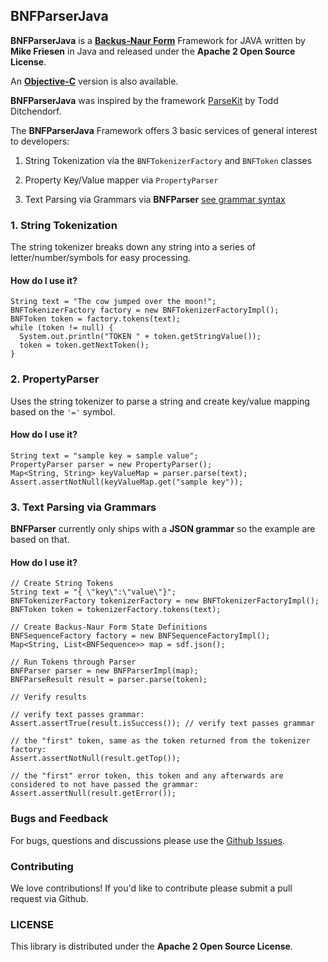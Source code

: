 ## BNFParserJava

**BNFParserJava** is a [**Backus-Naur Form**](https://en.wikipedia.org/wiki/Backus%E2%80%93Naur_Form) Framework for JAVA written by **Mike Friesen** in Java and released under the **Apache 2 Open Source License**.

An [**Objective-C**](https://github.com/mfriesen/BNFParser) version is also available.

**BNFParserJava** was inspired by the framework [ParseKit](http://parsekit.com/) by Todd Ditchendorf.

The **BNFParserJava** Framework offers 3 basic services of general interest to developers:

1. String Tokenization via the `BNFTokenizerFactory` and `BNFToken` classes

2. Property Key/Value mapper via `PropertyParser`

3. Text Parsing via Grammars via **BNFParser** [see grammar syntax](http://parsekit.com/grammars.html)

### 1. String Tokenization

The string tokenizer breaks down any string into a series of letter/number/symbols for easy processing.

#### How do I use it? 
    String text = "The cow jumped over the moon!";
    BNFTokenizerFactory factory = new BNFTokenizerFactoryImpl();
    BNFToken token = factory.tokens(text);
    while (token != null) {
      System.out.println("TOKEN " + token.getStringValue());
      token = token.getNextToken();
    }

### 2. PropertyParser

Uses the string tokenizer to parse a string and create key/value mapping based on the `'='` symbol.

#### How do I use it?

    String text = "sample key = sample value";
    PropertyParser parser = new PropertyParser();
    Map<String, String> keyValueMap = parser.parse(text);
    Assert.assertNotNull(keyValueMap.get("sample key"));

### 3. Text Parsing via Grammars

**BNFParser** currently only ships with a **JSON grammar** so the example are based on that.

#### How do I use it?

    // Create String Tokens
    String text = "{ \"key\":\"value\"}";
    BNFTokenizerFactory tokenizerFactory = new BNFTokenizerFactoryImpl();
    BNFToken token = tokenizerFactory.tokens(text);
    
    // Create Backus-Naur Form State Definitions
    BNFSequenceFactory factory = new BNFSequenceFactoryImpl();
    Map<String, List<BNFSequence>> map = sdf.json();
    
    // Run Tokens through Parser
    BNFParser parser = new BNFParserImpl(map);
    BNFParseResult result = parser.parse(token);
    
    // Verify results
    
    // verify text passes grammar:
    Assert.assertTrue(result.isSuccess()); // verify text passes grammar
    
    // the "first" token, same as the token returned from the tokenizer factory:
    Assert.assertNotNull(result.getTop());
    
    // the "first" error token, this token and any afterwards are considered to not have passed the grammar:
    Assert.assertNull(result.getError());

### Bugs and Feedback

For bugs, questions and discussions please use the [Github Issues](https://github.com/Netflix/BNFParser/issues).

### Contributing

We love contributions! If you'd like to contribute please submit a pull request via Github. 

### LICENSE

This library is distributed under the **Apache 2 Open Source License**.